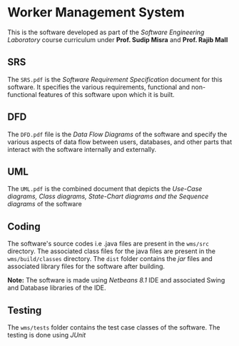 # Worker Management System
  This is the software developed as part of the *Software Engineering Laboratory* course curriculum under **Prof. Sudip Misra** and
  **Prof. Rajib Mall**  
  
## SRS
  The `SRS.pdf` is the *Software Requirement Specification* document for this software. It specifies the various requirements, 
  functional and non-functional features of this software upon which it is built.
  
## DFD
  The `DFD.pdf` file is the *Data Flow Diagrams* of the software and specify the various aspects of data flow between users, databases,
  and other parts that interact with the software internally and externally.
  
## UML
  The `UML.pdf` is the combined document that depicts the *Use-Case diagrams, Class diagrams, State-Chart diagrams and the Sequence
  diagrams* of the software
  
## Coding
  The software's source codes i.e .java files are present in the `wms/src` directory. 
  The associated class files for the java files are present in the `wms/build/classes` directory. The `dist` folder contains
  the *jar* files and associated library files for the software after building. 
    
  **Note:** The software is made using *Netbeans 8.1* IDE and associated Swing and Database libraries of the IDE.
    
## Testing
  The `wms/tests` folder contains the test case classes of the software. The testing is done using *JUnit*
